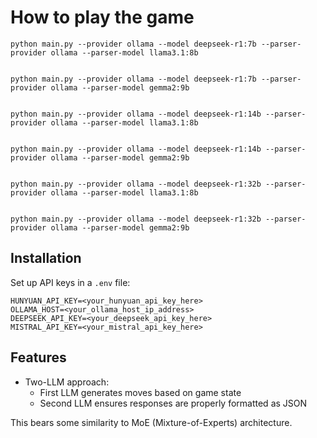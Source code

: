 # How to play the game

```
python main.py --provider ollama --model deepseek-r1:7b --parser-provider ollama --parser-model llama3.1:8b


python main.py --provider ollama --model deepseek-r1:7b --parser-provider ollama --parser-model gemma2:9b


python main.py --provider ollama --model deepseek-r1:14b --parser-provider ollama --parser-model llama3.1:8b


python main.py --provider ollama --model deepseek-r1:14b --parser-provider ollama --parser-model gemma2:9b


python main.py --provider ollama --model deepseek-r1:32b --parser-provider ollama --parser-model llama3.1:8b


python main.py --provider ollama --model deepseek-r1:32b --parser-provider ollama --parser-model gemma2:9b

```

## Installation

Set up API keys in a `.env` file:

```
HUNYUAN_API_KEY=<your_hunyuan_api_key_here>
OLLAMA_HOST=<your_ollama_host_ip_address>
DEEPSEEK_API_KEY=<your_deepseek_api_key_here>
MISTRAL_API_KEY=<your_mistral_api_key_here>
```

## Features

- Two-LLM approach:
  - First LLM generates moves based on game state
  - Second LLM ensures responses are properly formatted as JSON

This bears some similarity to MoE (Mixture-of-Experts) architecture.
